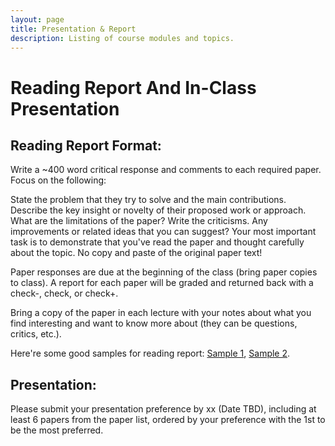 ```yaml
---
layout: page
title: Presentation & Report
description: Listing of course modules and topics.
---
```


# Reading Report And In-Class Presentation

## Reading Report Format:

Write a ~400 word critical response and comments to each required paper. Focus on the following:

State the problem that they try to solve and the main contributions.
Describe the key insight or novelty of their proposed work or approach.
What are the limitations of the paper? Write the criticisms.
Any improvements or related ideas that you can suggest?
Your most important task is to demonstrate that you've read the paper and thought carefully about the topic. No copy and paste of the original paper text!

Paper responses are due at the beginning of the class (bring paper copies to class). A report for each paper will be graded and returned back with a check-, check, or check+.

Bring a copy of the paper in each lecture with your notes about what you find interesting and want to know more about (they can be questions, critics, etc.).

Here're some good samples for reading report: [Sample 1](https://drive.google.com/file/d/1T_DV2j0O6f-L8_SdKeU5Jl-3JU67mi3l/view?usp=sharing), [Sample 2](https://drive.google.com/file/d/1WfCSUwk4kfy7Z5pxV3XUJDjW8OtcADIB/view?usp=sharing). 

## Presentation:
Please submit your presentation preference by xx (Date TBD), including at least 6 papers from the paper list, ordered by your preference with the 1st to be the most preferred. 
